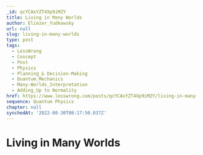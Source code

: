 ```yaml
---
_id: qcYCAxYZT4Xp9iMZY
title: Living in Many Worlds
author: Eliezer_Yudkowsky
url: null
slug: living-in-many-worlds
type: post
tags:
  - LessWrong
  - Concept
  - Post
  - Physics
  - Planning_& Decision-Making
  - Quantum_Mechanics
  - Many-Worlds_Interpretation
  - Adding_Up to Normality
href: https://www.lesswrong.com/posts/qcYCAxYZT4Xp9iMZY/living-in-many-worlds
sequence: Quantum Physics
chapter: null
synchedAt: '2022-08-30T08:17:50.037Z'
---
```


# Living in Many Worlds

